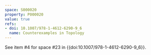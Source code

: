 ```yaml
---
space: S000020
property: P000020
value: true
refs:
- doi: 10.1007/978-1-4612-6290-9_6
  name: Counterexamples in Topology
---
```


See item #4 for space #23 in {{doi:10.1007/978-1-4612-6290-9_6}}.

